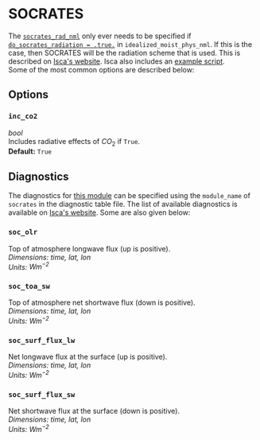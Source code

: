 # SOCRATES
The [`socrates_rad_nml`](https://github.com/ExeClim/Isca/blob/master/src/atmos_param/socrates/interface/socrates_config_mod.f90) 
only ever needs to be specified if 
[`do_socrates_radiation = .true.`](../main/idealized_moist_physics.md#do_socrates_radiation) in 
`idealized_moist_phys_nml`.
If this is the case, then SOCRATES will be the radiation scheme that is used. 
This is described on [Isca's website](https://execlim.github.io/Isca/modules/socrates.html). 
Isca also includes an 
[example script](https://github.com/ExeClim/Isca/blob/master/exp/test_cases/socrates_test/socrates_aquaplanet.py).</br>
Some of the most common options are described below:

## Options
### `inc_co2`
*bool*</br> Includes radiative effects of $CO_2$ if `True`.</br>
**Default:** `True`

## Diagnostics
The diagnostics for 
[this module](https://github.com/ExeClim/Isca/blob/master/src/atmos_param/socrates/interface/socrates_interface.F90) 
can be specified using the `module_name` of `socrates` in the 
diagnostic table file. The list of available diagnostics is available on 
[Isca's website](https://execlim.github.io/Isca/modules/socrates.html#diagnostics). 
Some are also given below:

### `soc_olr`
Top of atmosphere longwave flux (up is positive).</br>
*Dimensions: time, lat, lon*</br>
*Units: $Wm^{-2}$*

### `soc_toa_sw`
Top of atmosphere net shortwave flux (down is positive).</br>
*Dimensions: time, lat, lon*</br>
*Units: $Wm^{-2}$*

### `soc_surf_flux_lw`
Net longwave flux at the surface (up is positive).</br>
*Dimensions: time, lat, lon*</br>
*Units: $Wm^{-2}$*

### `soc_surf_flux_sw`
Net shortwave flux at the surface (down is positive).</br>
*Dimensions: time, lat, lon*</br>
*Units: $Wm^{-2}$*
